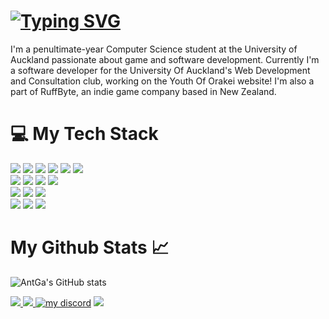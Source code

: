 
<h1 align="left">
<a href="https://git.io/typing-svg"><img src="https://readme-typing-svg.demolab.com?font=Inter&weight=800&size=29&duration=3500&pause=500&color=00BEFF&repeat=false&width=435&lines=Hello+%F0%9F%91%8B;I'm+Anton+Garay!" alt="Typing SVG" /></a>
</h1>
I'm a penultimate-year Computer Science student at the University of Auckland passionate about game and software development. Currently I'm a software developer for the University Of Auckland's Web Development and Consultation club, working on the Youth Of Orakei website! I'm also a part of RuffByte, an indie game company based in New Zealand.

# 💻 My Tech Stack

<div>
<img src="https://img.shields.io/badge/html5-%23E34F26.svg?style=for-the-badge&logo=html5&logoColor=white"/>
<img src="https://img.shields.io/badge/css3-%231572B6.svg?style=for-the-badge&logo=css3&logoColor=white"/>
<img src="https://img.shields.io/badge/react-%2320232a.svg?style=for-the-badge&logo=react&logoColor=%2361DAFB"/>
<img src="https://img.shields.io/badge/tailwindcss-%2338B2AC.svg?style=for-the-badge&logo=tailwind-css&logoColor=white"/>
<img src="https://img.shields.io/badge/Framer-black?style=for-the-badge&logo=framer&logoColor=blue"/>
<img src="https://img.shields.io/badge/vite-%23646CFF.svg?style=for-the-badge&logo=vite&logoColor=white"/>
</div>
<div>
  <img src="https://img.shields.io/badge/python-3670A0?style=for-the-badge&logo=python&logoColor=ffdd54"/>
  <img src="https://img.shields.io/badge/typescript-%23007ACC.svg?style=for-the-badge&logo=typescript&logoColor=white"/>
  <img src="https://img.shields.io/badge/javascript-%23323330.svg?style=for-the-badge&logo=javascript&logoColor=%23F7DF1E"
  <img src="https://img.shields.io/badge/java-%23ED8B00.svg?style=for-the-badge&logo=openjdk&logoColor=white"/>
  <img src="https://img.shields.io/badge/java-%23ED8B00.svg?style=for-the-badge&logo=openjdk&logoColor=white"/>
</div>
<div>
  <img src="https://img.shields.io/badge/Notion-%23000000.svg?style=for-the-badge&logo=notion&logoColor=white"/>
  <img src="https://img.shields.io/badge/jira-%230A0FFF.svg?style=for-the-badge&logo=jira&logoColor=white"/>
  <img src="https://img.shields.io/badge/Figma-F24E1E?style=for-the-badge&logo=figma&logoColor=white"/>
</div>
<div>
  <img src="https://img.shields.io/badge/Godot-478CBF?style=for-the-badge&logo=GodotEngine&logoColor=white"/>
  <img src="https://img.shields.io/badge/Aseprite-FFFFFF?style=for-the-badge&logo=Aseprite&logoColor=#7D929E"/>
  <img src="https://img.shields.io/badge/Itch-%23FF0B34.svg?style=for-the-badge&logo=Itch.io&logoColor=white"/>
</div>

# My Github Stats 📈

![AntGa's GitHub stats](https://github-readme-stats.vercel.app/api?username=AntGa&show_icons=true&theme=radical)


<div align="left">
  <a href="https://www.linkedin.com/in/antga/">
    <img src="https://img.shields.io/badge/LinkedIn-0077B5?style=for-the-badge&logo=linkedin&logoColor=white"/>
  </a>
  <a href="https://leetcode.com/u/AntGa/">
    <img src="https://img.shields.io/badge/LeetCode-000000?style=for-the-badge&logo=LeetCode&logoColor=#d16c06"/>
  </a>
   <a href="#"><img alt="my discord" title="Discord" src="https://img.shields.io/badge/AntGa-3152A0?style=for-the-badge&logo=Discord&logoColor=white"/></a>
  <img src="https://komarev.com/ghpvc/?username=AntGa&color=blue&style=for-the-badge"/>
</div>
